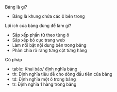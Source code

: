 Bảng là gì?

- Bảng là khung chứa các ô bên trong

Lợi ích của bàng dùng để làm gì?

- Sắp xếp phần tử theo từng ô
- Sắp xếp bố cục trang web
- Làm nổi bật nội dung bên trong bảng
- Phân chia rõ ràng từng cột từng hàng

Cú pháp

- table: Khai báo/ định nghĩa bảng
- th: Định nghĩa tiêu đề cho dòng đầu tiên của bảng
- td: Định nghĩa một ô trong bảng
- tr: Định nghĩa 1 hàng trong bảng
